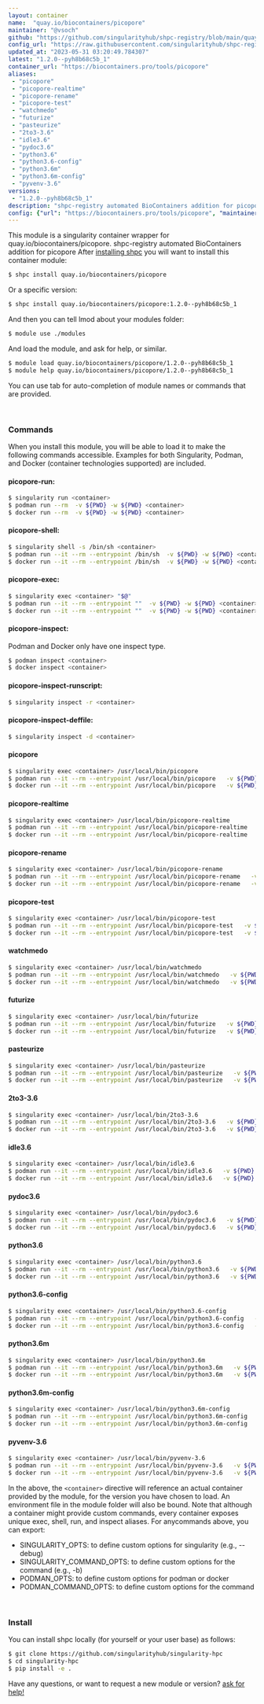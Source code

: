 ```yaml
---
layout: container
name:  "quay.io/biocontainers/picopore"
maintainer: "@vsoch"
github: "https://github.com/singularityhub/shpc-registry/blob/main/quay.io/biocontainers/picopore/container.yaml"
config_url: "https://raw.githubusercontent.com/singularityhub/shpc-registry/main/quay.io/biocontainers/picopore/container.yaml"
updated_at: "2023-05-31 03:20:49.784307"
latest: "1.2.0--pyh8b68c5b_1"
container_url: "https://biocontainers.pro/tools/picopore"
aliases:
 - "picopore"
 - "picopore-realtime"
 - "picopore-rename"
 - "picopore-test"
 - "watchmedo"
 - "futurize"
 - "pasteurize"
 - "2to3-3.6"
 - "idle3.6"
 - "pydoc3.6"
 - "python3.6"
 - "python3.6-config"
 - "python3.6m"
 - "python3.6m-config"
 - "pyvenv-3.6"
versions:
 - "1.2.0--pyh8b68c5b_1"
description: "shpc-registry automated BioContainers addition for picopore"
config: {"url": "https://biocontainers.pro/tools/picopore", "maintainer": "@vsoch", "description": "shpc-registry automated BioContainers addition for picopore", "latest": {"1.2.0--pyh8b68c5b_1": "sha256:c2c1ae24b57c0452bb6fda5833b07856f76e2bd3dca7da46f344f4dec28f9b10"}, "tags": {"1.2.0--pyh8b68c5b_1": "sha256:c2c1ae24b57c0452bb6fda5833b07856f76e2bd3dca7da46f344f4dec28f9b10"}, "docker": "quay.io/biocontainers/picopore", "aliases": {"picopore": "/usr/local/bin/picopore", "picopore-realtime": "/usr/local/bin/picopore-realtime", "picopore-rename": "/usr/local/bin/picopore-rename", "picopore-test": "/usr/local/bin/picopore-test", "watchmedo": "/usr/local/bin/watchmedo", "futurize": "/usr/local/bin/futurize", "pasteurize": "/usr/local/bin/pasteurize", "2to3-3.6": "/usr/local/bin/2to3-3.6", "idle3.6": "/usr/local/bin/idle3.6", "pydoc3.6": "/usr/local/bin/pydoc3.6", "python3.6": "/usr/local/bin/python3.6", "python3.6-config": "/usr/local/bin/python3.6-config", "python3.6m": "/usr/local/bin/python3.6m", "python3.6m-config": "/usr/local/bin/python3.6m-config", "pyvenv-3.6": "/usr/local/bin/pyvenv-3.6"}}
---
```


This module is a singularity container wrapper for quay.io/biocontainers/picopore.
shpc-registry automated BioContainers addition for picopore
After [installing shpc](#install) you will want to install this container module:


```bash
$ shpc install quay.io/biocontainers/picopore
```

Or a specific version:

```bash
$ shpc install quay.io/biocontainers/picopore:1.2.0--pyh8b68c5b_1
```

And then you can tell lmod about your modules folder:

```bash
$ module use ./modules
```

And load the module, and ask for help, or similar.

```bash
$ module load quay.io/biocontainers/picopore/1.2.0--pyh8b68c5b_1
$ module help quay.io/biocontainers/picopore/1.2.0--pyh8b68c5b_1
```

You can use tab for auto-completion of module names or commands that are provided.

<br>

### Commands

When you install this module, you will be able to load it to make the following commands accessible.
Examples for both Singularity, Podman, and Docker (container technologies supported) are included.

#### picopore-run:

```bash
$ singularity run <container>
$ podman run --rm  -v ${PWD} -w ${PWD} <container>
$ docker run --rm  -v ${PWD} -w ${PWD} <container>
```

#### picopore-shell:

```bash
$ singularity shell -s /bin/sh <container>
$ podman run --it --rm --entrypoint /bin/sh  -v ${PWD} -w ${PWD} <container>
$ docker run --it --rm --entrypoint /bin/sh  -v ${PWD} -w ${PWD} <container>
```

#### picopore-exec:

```bash
$ singularity exec <container> "$@"
$ podman run --it --rm --entrypoint ""  -v ${PWD} -w ${PWD} <container> "$@"
$ docker run --it --rm --entrypoint ""  -v ${PWD} -w ${PWD} <container> "$@"
```

#### picopore-inspect:

Podman and Docker only have one inspect type.

```bash
$ podman inspect <container>
$ docker inspect <container>
```

#### picopore-inspect-runscript:

```bash
$ singularity inspect -r <container>
```

#### picopore-inspect-deffile:

```bash
$ singularity inspect -d <container>
```


#### picopore

```bash
$ singularity exec <container> /usr/local/bin/picopore
$ podman run --it --rm --entrypoint /usr/local/bin/picopore   -v ${PWD} -w ${PWD} <container> -c " $@"
$ docker run --it --rm --entrypoint /usr/local/bin/picopore   -v ${PWD} -w ${PWD} <container> -c " $@"
```


#### picopore-realtime

```bash
$ singularity exec <container> /usr/local/bin/picopore-realtime
$ podman run --it --rm --entrypoint /usr/local/bin/picopore-realtime   -v ${PWD} -w ${PWD} <container> -c " $@"
$ docker run --it --rm --entrypoint /usr/local/bin/picopore-realtime   -v ${PWD} -w ${PWD} <container> -c " $@"
```


#### picopore-rename

```bash
$ singularity exec <container> /usr/local/bin/picopore-rename
$ podman run --it --rm --entrypoint /usr/local/bin/picopore-rename   -v ${PWD} -w ${PWD} <container> -c " $@"
$ docker run --it --rm --entrypoint /usr/local/bin/picopore-rename   -v ${PWD} -w ${PWD} <container> -c " $@"
```


#### picopore-test

```bash
$ singularity exec <container> /usr/local/bin/picopore-test
$ podman run --it --rm --entrypoint /usr/local/bin/picopore-test   -v ${PWD} -w ${PWD} <container> -c " $@"
$ docker run --it --rm --entrypoint /usr/local/bin/picopore-test   -v ${PWD} -w ${PWD} <container> -c " $@"
```


#### watchmedo

```bash
$ singularity exec <container> /usr/local/bin/watchmedo
$ podman run --it --rm --entrypoint /usr/local/bin/watchmedo   -v ${PWD} -w ${PWD} <container> -c " $@"
$ docker run --it --rm --entrypoint /usr/local/bin/watchmedo   -v ${PWD} -w ${PWD} <container> -c " $@"
```


#### futurize

```bash
$ singularity exec <container> /usr/local/bin/futurize
$ podman run --it --rm --entrypoint /usr/local/bin/futurize   -v ${PWD} -w ${PWD} <container> -c " $@"
$ docker run --it --rm --entrypoint /usr/local/bin/futurize   -v ${PWD} -w ${PWD} <container> -c " $@"
```


#### pasteurize

```bash
$ singularity exec <container> /usr/local/bin/pasteurize
$ podman run --it --rm --entrypoint /usr/local/bin/pasteurize   -v ${PWD} -w ${PWD} <container> -c " $@"
$ docker run --it --rm --entrypoint /usr/local/bin/pasteurize   -v ${PWD} -w ${PWD} <container> -c " $@"
```


#### 2to3-3.6

```bash
$ singularity exec <container> /usr/local/bin/2to3-3.6
$ podman run --it --rm --entrypoint /usr/local/bin/2to3-3.6   -v ${PWD} -w ${PWD} <container> -c " $@"
$ docker run --it --rm --entrypoint /usr/local/bin/2to3-3.6   -v ${PWD} -w ${PWD} <container> -c " $@"
```


#### idle3.6

```bash
$ singularity exec <container> /usr/local/bin/idle3.6
$ podman run --it --rm --entrypoint /usr/local/bin/idle3.6   -v ${PWD} -w ${PWD} <container> -c " $@"
$ docker run --it --rm --entrypoint /usr/local/bin/idle3.6   -v ${PWD} -w ${PWD} <container> -c " $@"
```


#### pydoc3.6

```bash
$ singularity exec <container> /usr/local/bin/pydoc3.6
$ podman run --it --rm --entrypoint /usr/local/bin/pydoc3.6   -v ${PWD} -w ${PWD} <container> -c " $@"
$ docker run --it --rm --entrypoint /usr/local/bin/pydoc3.6   -v ${PWD} -w ${PWD} <container> -c " $@"
```


#### python3.6

```bash
$ singularity exec <container> /usr/local/bin/python3.6
$ podman run --it --rm --entrypoint /usr/local/bin/python3.6   -v ${PWD} -w ${PWD} <container> -c " $@"
$ docker run --it --rm --entrypoint /usr/local/bin/python3.6   -v ${PWD} -w ${PWD} <container> -c " $@"
```


#### python3.6-config

```bash
$ singularity exec <container> /usr/local/bin/python3.6-config
$ podman run --it --rm --entrypoint /usr/local/bin/python3.6-config   -v ${PWD} -w ${PWD} <container> -c " $@"
$ docker run --it --rm --entrypoint /usr/local/bin/python3.6-config   -v ${PWD} -w ${PWD} <container> -c " $@"
```


#### python3.6m

```bash
$ singularity exec <container> /usr/local/bin/python3.6m
$ podman run --it --rm --entrypoint /usr/local/bin/python3.6m   -v ${PWD} -w ${PWD} <container> -c " $@"
$ docker run --it --rm --entrypoint /usr/local/bin/python3.6m   -v ${PWD} -w ${PWD} <container> -c " $@"
```


#### python3.6m-config

```bash
$ singularity exec <container> /usr/local/bin/python3.6m-config
$ podman run --it --rm --entrypoint /usr/local/bin/python3.6m-config   -v ${PWD} -w ${PWD} <container> -c " $@"
$ docker run --it --rm --entrypoint /usr/local/bin/python3.6m-config   -v ${PWD} -w ${PWD} <container> -c " $@"
```


#### pyvenv-3.6

```bash
$ singularity exec <container> /usr/local/bin/pyvenv-3.6
$ podman run --it --rm --entrypoint /usr/local/bin/pyvenv-3.6   -v ${PWD} -w ${PWD} <container> -c " $@"
$ docker run --it --rm --entrypoint /usr/local/bin/pyvenv-3.6   -v ${PWD} -w ${PWD} <container> -c " $@"
```



In the above, the `<container>` directive will reference an actual container provided
by the module, for the version you have chosen to load. An environment file in the
module folder will also be bound. Note that although a container
might provide custom commands, every container exposes unique exec, shell, run, and
inspect aliases. For anycommands above, you can export:

 - SINGULARITY_OPTS: to define custom options for singularity (e.g., --debug)
 - SINGULARITY_COMMAND_OPTS: to define custom options for the command (e.g., -b)
 - PODMAN_OPTS: to define custom options for podman or docker
 - PODMAN_COMMAND_OPTS: to define custom options for the command

<br>

### Install

You can install shpc locally (for yourself or your user base) as follows:

```bash
$ git clone https://github.com/singularityhub/singularity-hpc
$ cd singularity-hpc
$ pip install -e .
```

Have any questions, or want to request a new module or version? [ask for help!](https://github.com/singularityhub/singularity-hpc/issues)